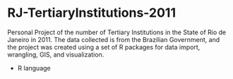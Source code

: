 # RJ-TertiaryInstitutions-2011
Personal Project of the number of Tertiary Institutions in the State of Rio de Janeiro in 2011. The data collected is from the Brazilian Government, and the project was created using a set of R packages for data import, wrangling, GIS, and visualization.

- R language
